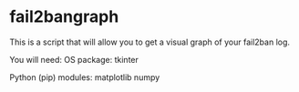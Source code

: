 # fail2bangraph
This is a script that will allow you to get a visual graph of your fail2ban log.

You will need:
OS package: 
tkinter


Python (pip) modules:
matplotlib
numpy

